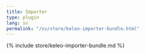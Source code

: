 ```yaml
---
title: Importer
type: plugin
lang: sv
permalink: "/sv/store/keleo-importer-bundle.html" 
---
```


{% include store/keleo-importer-bundle.md %}
